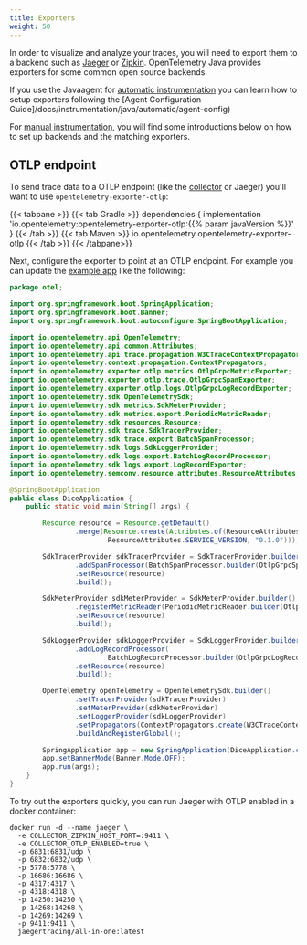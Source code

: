 ```yaml
---
title: Exporters
weight: 50
---
```


In order to visualize and analyze your traces, you will need to export them to a
backend such as [Jaeger](https://www.jaegertracing.io/) or
[Zipkin](https://zipkin.io/). OpenTelemetry Java provides exporters for some
common open source backends.

If you use the Javaagent for
[automatic instrumentation](/docs/instrumentation/java/automatic) you can learn
how to setup exporters following the [Agent Configuration
Guide]/docs/instrumentation/java/automatic/agent-config)

For [manual instrumentation](/docs/instrumentation/java/manual), you will find
some introductions below on how to set up backends and the matching exporters.

## OTLP endpoint

To send trace data to a OTLP endpoint (like the [collector](/docs/collector) or
Jaeger) you'll want to use `opentelemetry-exporter-otlp`:

<!-- prettier-ignore-start -->

{{< tabpane >}}
{{< tab Gradle >}}
dependencies {
    implementation 'io.opentelemetry:opentelemetry-exporter-otlp:{{% param javaVersion %}}'
}
{{< /tab >}}
{{< tab Maven >}}
<project>
    <dependencies>
        <dependency>
            <groupId>io.opentelemetry</groupId>
            <artifactId>opentelemetry-exporter-otlp</artifactId>
        </dependency>
    </dependencies>
</project>
{{< /tab >}}
{{< /tabpane>}}

Next, configure the exporter to point at an OTLP endpoint. For example you can
update the [example app](/docs/instrumentation/java/manual#example-app) like the
following:

<!-- prettier-ignore-end -->

```java
package otel;

import org.springframework.boot.SpringApplication;
import org.springframework.boot.Banner;
import org.springframework.boot.autoconfigure.SpringBootApplication;

import io.opentelemetry.api.OpenTelemetry;
import io.opentelemetry.api.common.Attributes;
import io.opentelemetry.api.trace.propagation.W3CTraceContextPropagator;
import io.opentelemetry.context.propagation.ContextPropagators;
import io.opentelemetry.exporter.otlp.metrics.OtlpGrpcMetricExporter;
import io.opentelemetry.exporter.otlp.trace.OtlpGrpcSpanExporter;
import io.opentelemetry.exporter.otlp.logs.OtlpGrpcLogRecordExporter;
import io.opentelemetry.sdk.OpenTelemetrySdk;
import io.opentelemetry.sdk.metrics.SdkMeterProvider;
import io.opentelemetry.sdk.metrics.export.PeriodicMetricReader;
import io.opentelemetry.sdk.resources.Resource;
import io.opentelemetry.sdk.trace.SdkTracerProvider;
import io.opentelemetry.sdk.trace.export.BatchSpanProcessor;
import io.opentelemetry.sdk.logs.SdkLoggerProvider;
import io.opentelemetry.sdk.logs.export.BatchLogRecordProcessor;
import io.opentelemetry.sdk.logs.export.LogRecordExporter;
import io.opentelemetry.semconv.resource.attributes.ResourceAttributes;

@SpringBootApplication
public class DiceApplication {
    public static void main(String[] args) {

        Resource resource = Resource.getDefault()
                .merge(Resource.create(Attributes.of(ResourceAttributes.SERVICE_NAME, "dice-server",
                        ResourceAttributes.SERVICE_VERSION, "0.1.0")));

        SdkTracerProvider sdkTracerProvider = SdkTracerProvider.builder()
                .addSpanProcessor(BatchSpanProcessor.builder(OtlpGrpcSpanExporter.builder().build()).build())
                .setResource(resource)
                .build();

        SdkMeterProvider sdkMeterProvider = SdkMeterProvider.builder()
                .registerMetricReader(PeriodicMetricReader.builder(OtlpGrpcMetricExporter.builder().build()).build())
                .setResource(resource)
                .build();

        SdkLoggerProvider sdkLoggerProvider = SdkLoggerProvider.builder()
                .addLogRecordProcessor(
                        BatchLogRecordProcessor.builder(OtlpGrpcLogRecordExporter.builder().build()).build())
                .setResource(resource)
                .build();

        OpenTelemetry openTelemetry = OpenTelemetrySdk.builder()
                .setTracerProvider(sdkTracerProvider)
                .setMeterProvider(sdkMeterProvider)
                .setLoggerProvider(sdkLoggerProvider)
                .setPropagators(ContextPropagators.create(W3CTraceContextPropagator.getInstance()))
                .buildAndRegisterGlobal();

        SpringApplication app = new SpringApplication(DiceApplication.class);
        app.setBannerMode(Banner.Mode.OFF);
        app.run(args);
    }
}
```

To try out the exporters quickly, you can run Jaeger with OTLP enabled in a
docker container:

```shell
docker run -d --name jaeger \
  -e COLLECTOR_ZIPKIN_HOST_PORT=:9411 \
  -e COLLECTOR_OTLP_ENABLED=true \
  -p 6831:6831/udp \
  -p 6832:6832/udp \
  -p 5778:5778 \
  -p 16686:16686 \
  -p 4317:4317 \
  -p 4318:4318 \
  -p 14250:14250 \
  -p 14268:14268 \
  -p 14269:14269 \
  -p 9411:9411 \
  jaegertracing/all-in-one:latest
```
